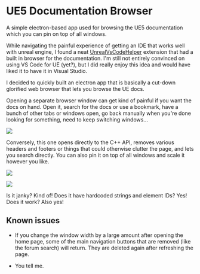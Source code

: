 # UE5 Documentation Browser
 A simple electron-based app used for browsing the UE5 documentation which you can pin on top of all windows.

While navigating the painful experience of getting an IDE that works well with unreal engine, I found a neat [UnrealVsCodeHelper](https://github.com/hcabel/UnrealVsCodeHelper) extension that had a built in browser for the documentation. I'm still not entirely convinced on using VS Code for UE (yet?), but I did really enjoy this idea and would have liked it to have it in Visual Studio.

I decided to quickly built an electron app that is basically a cut-down glorified web browser that lets you browse the UE docs.

Opening a separate browser window can get kind of painful if you want the docs on hand. Open it, search for the docs or use a bookmark, have a bunch of other tabs or windows open, go back manually when you're done looking for something, need to keep switching windows...

![](https://puchik.now.sh/images/ue5-docs-post/using-a-browser.gif)

Conversely, this one opens directly to the C++ API, removes various headers and footers or things that could otherwise clutter the page, and lets you search directly. You can also pin it on top of all windows and scale it however you like.

![](https://puchik.now.sh/images/ue5-docs-post/using-the-app.gif)

![](https://puchik.now.sh/images/ue5-docs-post/app-scaling.gif)

Is it janky? Kind of! Does it have hardcoded strings and element IDs? Yes! Does it work? Also yes!

## Known issues
* If you change the window width by a large amount after opening the home page, some of the main navigation buttons that are removed (like the forum search) will return. They are deleted again after refreshing the page.

* You tell me.

